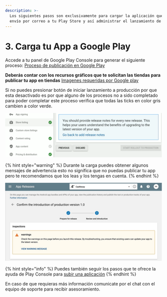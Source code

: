 ```yaml
---
description: >-
  Los siguientes pasos son exclusivamente para cargar la aplicación que se te
  envío por correo a tu Play Store y así administrar el lanzamiento de tu app.
---
```


# 3. Carga tu App a Google Play

Accede a tu panel de Google Play Console para generar el siguiente proceso: [Proceso de publicación en Google Play](https://drive.google.com/file/d/1jqvCz_oIPf76LWOJGxabNjmsDXRLAKmJ/view?usp=sharing)  
  
**Deberás contar con los recursos gráficos que te solicitan las tiendas para publicar tu app en tiendas** [Imagenes requeridas por Google play](https://comunidad.apphive.io/t/recursos-graficos-para-cargar-tu-app-a-google-play/342/6)  
  
Si no puedes presionar botón de iniciar lanzamiento a producción por que esta desactivado es por que alguno de los procesos no a sido completado para poder completar este proceso verifica que todas las ticks en color gris cambien a color verde.

![](../../.gitbook/assets/image%20%2815%29.png)

{% hint style="warning" %}
Durante la carga puedes obtener algunos mensajes de advertencia esto no significa que no puedas publicar tu app pero te recomendamos que los leas y los tengas en cuenta.
{% endhint %}

![](../../.gitbook/assets/image%20%2810%29.png)

{% hint style="info" %}
Puedes también seguir los pasos que te ofrece la ayuda de Play Console para [subir una aplicación](https://support.google.com/googleplay/android-developer/answer/113469?hl=es&ref_topic=7072031)
{% endhint %}

  
En caso de que requieras más información comunicate por el chat con el equipo de soporte para recibir asesoramiento.

